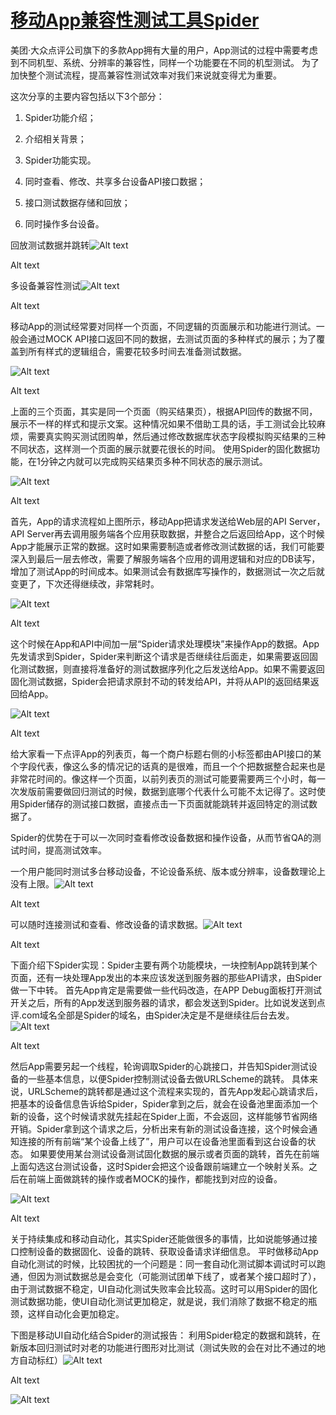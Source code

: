 # [移动App兼容性测试工具Spider](https://tech.meituan.com/2016/10/21/spider.html)

美团·大众点评公司旗下的多款App拥有大量的用户，App测试的过程中需要考虑到不同机型、系统、分辨率的兼容性，同样一个功能要在不同的机型测试。 为了加快整个测试流程，提高兼容性测试效率对我们来说就变得尤为重要。

这次分享的主要内容包括以下3个部分：

1. Spider功能介绍；
2. 介绍相关背景；
3. Spider功能实现。

1. 同时查看、修改、共享多台设备API接口数据；
2. 接口测试数据存储和回放；
3. 同时操作多台设备。

回放测试数据并跳转![Alt text](https://awps-assets.meituan.net/mit-x/blog-images-bundle-2016/2c4e9295.gif)

Alt text



多设备兼容性测试![Alt text](https://awps-assets.meituan.net/mit-x/blog-images-bundle-2016/2da30a69.png)

Alt text



移动App的测试经常要对同样一个页面，不同逻辑的页面展示和功能进行测试。一般会通过MOCK API接口返回不同的数据，去测试页面的多种样式的展示；为了覆盖到所有样式的逻辑组合，需要花较多时间去准备测试数据。

![Alt text](https://awps-assets.meituan.net/mit-x/blog-images-bundle-2016/e69f8e44.png)

Alt text



上面的三个页面，其实是同一个页面（购买结果页），根据API回传的数据不同，展示不一样的样式和提示文案。这种情况如果不借助工具的话，手工测试会比较麻烦，需要真实购买测试团购单，然后通过修改数据库状态字段模拟购买结果的三种不同状态，这样测一个页面的展示就要花很长的时间。 使用Spider的固化数据功能，在1分钟之内就可以完成购买结果页多种不同状态的展示测试。

![Alt text](https://awps-assets.meituan.net/mit-x/blog-images-bundle-2016/ba8ca939.png)

Alt text



首先，App的请求流程如上图所示，移动App把请求发送给Web层的API Server，API Server再去调用服务端各个应用获取数据，并整合之后返回给App，这个时候App才能展示正常的数据。这时如果需要制造或者修改测试数据的话，我们可能要深入到最后一层去修改，需要了解服务端各个应用的调用逻辑和对应的DB读写，增加了测试App的时间成本。如果测试会有数据库写操作的，数据测试一次之后就变更了，下次还得继续改，非常耗时。

![Alt text](https://awps-assets.meituan.net/mit-x/blog-images-bundle-2016/3ef7a1e6.png)

Alt text



这个时候在App和API中间加一层“Spider请求处理模块”来操作App的数据。App先发请求到Spider，Spider来判断这个请求是否继续往后面走，如果需要返回固化测试数据，则直接将准备好的测试数据序列化之后发送给App。如果不需要返回固化测试数据，Spider会把请求原封不动的转发给API，并将从API的返回结果返回给App。

![Alt text](https://awps-assets.meituan.net/mit-x/blog-images-bundle-2016/95058449.png)

Alt text



给大家看一下点评App的列表页，每一个商户标题右侧的小标签都由API接口的某个字段代表，像这么多的情况记的话真的是很难，而且一个个把数据整合起来也是非常花时间的。像这样一个页面，以前列表页的测试可能要需要两三个小时，每一次发版前需要做回归测试的时候，数据到底哪个代表什么可能不太记得了。这时使用Spider储存的测试接口数据，直接点击一下页面就能跳转并返回特定的测试数据了。

Spider的优势在于可以一次同时查看修改设备数据和操作设备，从而节省QA的测试时间，提高测试效率。

一个用户能同时测试多台移动设备，不论设备系统、版本或分辨率，设备数理论上没有上限。![Alt text](https://awps-assets.meituan.net/mit-x/blog-images-bundle-2016/17284e9d.png)

Alt text



可以随时连接测试和查看、修改设备的请求数据。![Alt text](https://awps-assets.meituan.net/mit-x/blog-images-bundle-2016/469c345e.jpeg)

Alt text



下面介绍下Spider实现：Spider主要有两个功能模块，一块控制App跳转到某个页面，还有一块处理App发出的本来应该发送到服务器的那些API请求，由Spider做一下中转。 首先App肯定是需要做一些代码改造，在APP Debug面板打开测试开关之后，所有的App发送到服务器的请求，都会发送到Spider。比如说发送到点评.com域名全部是Spider的域名，由Spider决定是不是继续往后台去发。![Alt text](https://awps-assets.meituan.net/mit-x/blog-images-bundle-2016/a816f6c8.png)

Alt text



然后App需要另起一个线程，轮询调取Spider的心跳接口，并告知Spider测试设备的一些基本信息，以便Spider控制测试设备去做URLScheme的跳转。 具体来说，URLScheme的跳转都是通过这个流程来实现的，首先App发起心跳请求后，把基本的设备信息告诉给Spider，Spider拿到之后，就会在设备池里面添加一个新的设备，这个时候请求就先挂起在Spider上面，不会返回，这样能够节省网络开销。Spider拿到这个请求之后，分析出来有新的测试设备连接，这个时候会通知连接的所有前端“某个设备上线了”，用户可以在设备池里面看到这台设备的状态。 如果要使用某台测试设备测试固化数据的展示或者页面的跳转，首先在前端上面勾选这台测试设备，这时Spider会把这个设备跟前端建立一个映射关系。之后在前端上面做跳转的操作或者MOCK的操作，都能找到对应的设备。

![Alt text](https://awps-assets.meituan.net/mit-x/blog-images-bundle-2016/ded4e0f3.png)

Alt text



关于持续集成和移动自动化，其实Spider还能做很多的事情，比如说能够通过接口控制设备的数据固化、设备的跳转、获取设备请求详细信息。 平时做移动App自动化测试的时候，比较困扰的一个问题是：同一套自动化测试脚本调试时可以跑通，但因为测试数据总是会变化（可能测试团单下线了，或者某个接口超时了），由于测试数据不稳定，UI自动化测试失败率会比较高。这时可以用Spider的固化测试数据功能，使UI自动化测试更加稳定，就是说，我们消除了数据不稳定的瓶颈，这样自动化会更加稳定。

下图是移动UI自动化结合Spider的测试报告： 利用Spider稳定的数据和跳转，在新版本回归测试时对老的功能进行图形对比测试（测试失败的会在对比不通过的地方自动标红）![Alt text](https://awps-assets.meituan.net/mit-x/blog-images-bundle-2016/40787ca3.png)

Alt text



![Alt text](https://awps-assets.meituan.net/mit-x/blog-images-bundle-2016/3d347c57.png)